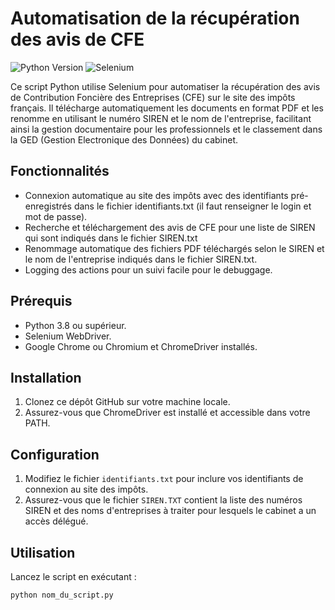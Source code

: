 # Automatisation de la récupération des avis de CFE

![Python Version](https://img.shields.io/badge/python-3.8%2B-blue.svg)
![Selenium](https://img.shields.io/badge/selenium-3.141.0-green.svg)

Ce script Python utilise Selenium pour automatiser la récupération des avis de Contribution Foncière des Entreprises (CFE) sur le site des impôts français. Il télécharge automatiquement les documents en format PDF et les renomme en utilisant le numéro SIREN et le nom de l'entreprise, facilitant ainsi la gestion documentaire pour les professionnels et le classement dans la GED (Gestion Electronique des Données) du cabinet.

## Fonctionnalités

- Connexion automatique au site des impôts avec des identifiants pré-enregistrés dans le fichier identifiants.txt (il faut renseigner le login et mot de passe).
- Recherche et téléchargement des avis de CFE pour une liste de SIREN qui sont indiqués dans le fichier SIREN.txt
- Renommage automatique des fichiers PDF téléchargés selon le SIREN et le nom de l'entreprise indiqués dans le fichier SIREN.txt.
- Logging des actions pour un suivi facile pour le debuggage.

## Prérequis

- Python 3.8 ou supérieur.
- Selenium WebDriver.
- Google Chrome ou Chromium et ChromeDriver installés.

## Installation

1. Clonez ce dépôt GitHub sur votre machine locale.
3. Assurez-vous que ChromeDriver est installé et accessible dans votre PATH.

## Configuration

1. Modifiez le fichier `identifiants.txt` pour inclure vos identifiants de connexion au site des impôts.
2. Assurez-vous que le fichier `SIREN.TXT` contient la liste des numéros SIREN et des noms d'entreprises à traiter pour lesquels le cabinet a un accès délégué.

## Utilisation

Lancez le script en exécutant :

```shell
python nom_du_script.py
